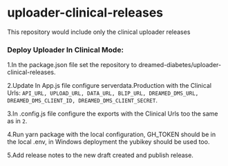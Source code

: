 # uploader-clinical-releases
This repository would include only the clinical uploader releases

### Deploy Uploader In Clinical Mode:

1.In the package.json file set the repository to dreamed-diabetes/uploader-clinical-releases.

2.Update In App.js file configure serverdata.Production with the Clinical Urls: `API_URL, UPLOAD_URL, DATA_URL, BLIP_URL, DREAMED_DMS_URL, DREAMED_DMS_CLIENT_ID, DREAMED_DMS_CLIENT_SECRET`.

3.In .config.js file configure the exports with the Clinical Urls too the same as in `2`.

4.Run yarn package with the local configuration, GH_TOKEN should be in the local .env, in Windows deployment the yubikey should be used too.

5.Add release notes to the new draft created and publish release.
